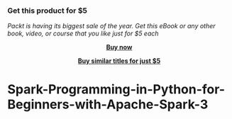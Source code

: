 
### Get this product for $5

<i>Packt is having its biggest sale of the year. Get this eBook or any other book, video, or course that you like just for $5 each</i>


<b><p align='center'>[Buy now](https://packt.link/9781803246161)</p></b>


<b><p align='center'>[Buy similar titles for just $5](https://subscription.packtpub.com/search)</p></b>


# Spark-Programming-in-Python-for-Beginners-with-Apache-Spark-3